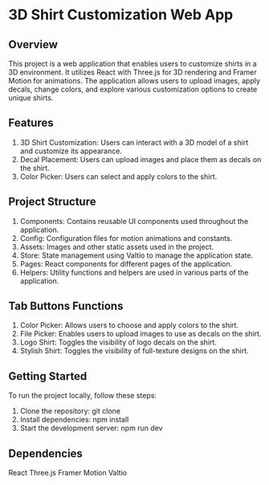# 3D Shirt Customization Web App
## Overview
This project is a web application that enables users to customize shirts in a 3D environment. It utilizes React with Three.js for 3D rendering and Framer Motion for animations. The application allows users to upload images, apply decals, change colors, and explore various customization options to create unique shirts.

## Features
1. 3D Shirt Customization: Users can interact with a 3D model of a shirt and customize its appearance.
2. Decal Placement: Users can upload images and place them as decals on the shirt.
3. Color Picker: Users can select and apply colors to the shirt.

## Project Structure
1. Components: Contains reusable UI components used throughout the application.
2. Config: Configuration files for motion animations and constants.
3. Assets: Images and other static assets used in the project.
4. Store: State management using Valtio to manage the application state.
5. Pages: React components for different pages of the application.
6. Helpers: Utility functions and helpers are used in various parts of the application.

## Tab Buttons Functions
1. Color Picker: Allows users to choose and apply colors to the shirt.
2. File Picker: Enables users to upload images to use as decals on the shirt.
3. Logo Shirt: Toggles the visibility of logo decals on the shirt.
4. Stylish Shirt: Toggles the visibility of full-texture designs on the shirt.

## Getting Started
To run the project locally, follow these steps:

1. Clone the repository: git clone <repository-url>
2. Install dependencies: npm install
3. Start the development server: npm run dev

## Dependencies
React
Three.js
Framer Motion
Valtio
